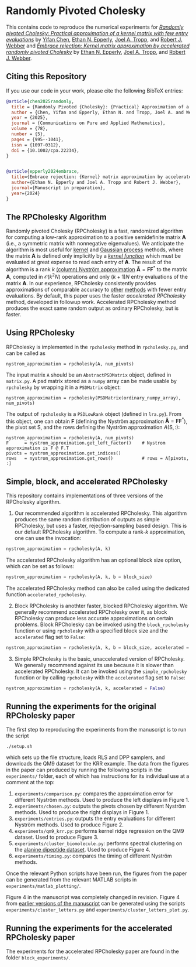 # Randomly Pivoted Cholesky

This contains code to reproduce the numerical experiments for [_Randomly pivoted Cholesky: Practical approximation of a kernel matrix with few entry evaluations_](https://doi.org/10.1002/cpa.22234) by [Yifan Chen](https://yifanc96.github.io), [Ethan N. Epperly](https://www.ethanepperly.com), [Joel A. Tropp](https://tropp.caltech.edu), and [Robert J. Webber](https://rwebber.people.caltech.edu) and [_Embrace rejection: Kernel matrix approximation by accelerated randomly pivoted Cholesky_](https://arxiv.org/abs/2410.03969) by [Ethan N. Epperly](https://www.ethanepperly.com), [Joel A. Tropp](https://tropp.caltech.edu), and [Robert J. Webber](https://rwebber.people.caltech.edu).

## Citing this Repository

If you use our code in your work, please cite the following BibTeX entries:

```bibtex
@article{chen2025randomly,
  title = {Randomly Pivoted {Cholesky}: {Practical} Approximation of a Kernel Matrix with Few Entry Evaluations},
  author = {Chen, Yifan and Epperly, Ethan N. and Tropp, Joel A. and Webber, Robert J.},
  year = {2025},
  journal = {Communications on Pure and Applied Mathematics},
  volume = {78},
  number = {5},
  pages = {995--1041},
  issn = {1097-0312},
  doi = {10.1002/cpa.22234},
}


@article{epperly2024embrace,
  title={Embrace rejection: {Kernel} matrix approximation by accelerated randomly pivoted {Cholesky}},
  author={Ethan N. Epperly and Joel A. Tropp and Robert J. Webber},
  journal={Manuscript in preparation},
  year={2024}
}
```

## The RPCholesky Algorithm

Randomly pivoted Cholesky (RPCholesky) is a fast, randomized algorithm for computing a low-rank approximation to a positive semidefinite matrix $\boldsymbol{A}$ (i.e., a symmetric matrix with nonnegative eigenvalues).
We anticipate the algorithm is most useful for [kernel](https://en.wikipedia.org/wiki/Kernel_method) and [Gaussian process](https://en.wikipedia.org/wiki/Kriging) methods, where the matrix $\boldsymbol{A}$ is defined only implicitly by a [_kernel function_](https://en.wikipedia.org/wiki/Positive-definite_kernel) which must be evaluated at great expense to read each entry of $\boldsymbol{A}$.
The result of the algorithm is a rank $k$ [(column) Nyström approximation](https://en.wikipedia.org/wiki/Low-rank_matrix_approximations#Nyström_approximation) $\boldsymbol{\hat{A}} = \boldsymbol{F}\boldsymbol{F}^*$ to the matrix $\boldsymbol{A}$, computed in $\mathcal{O}(k^2N)$ operations and only $(k+1)N$ entry evaluations of the matrix $\boldsymbol{A}$.
In our experience, RPCholesky consistently provides approximations of comparable accuracy to [other](https://proceedings.neurips.cc/paper/2017/hash/a03fa30821986dff10fc66647c84c9c3-Abstract.html) [methods](https://jmlr.org/papers/v20/19-179.html) with fewer entry evaluations.
By default, this paper uses the faster _accelerated RPCholesky_ method, developed in followup work.
Accelerated RPCholesky method produces the exact same random output as ordinary RPCholesky, but is faster.

## Using RPCholesky

RPCholesky is implemented in the `rpcholesky` method in `rpcholesky.py`, and can be called as

```
nystrom_approximation = rpcholesky(A, num_pivots)
```

The input matrix `A` should be an `AbstractPSDMatrix` object, defined in `matrix.py`.
A psd matrix stored as a `numpy` array can be made usable by `rpcholesky` by wrapping it in a `PSDMatrix` object:

```
nystrom_approximation = rpcholesky(PSDMatrix(ordinary_numpy_array), num_pivots)
```

The output of `rpcholesky` is a `PSDLowRank` object (defined in `lra.py`).
From this object, one can obtain $\boldsymbol{F}$ (defining the Nyström approximation $\boldsymbol{\hat{A}} = \boldsymbol{FF}^*$), the pivot set $\mathsf{S}$, and the rows defining the Nyström approximation $A(\mathsf{S},:)$:

```
nystrom_approximation = rpcholesky(A, num_pivots)
F      = nystrom_approximation.get_left_factor()    # Nystrom approximation is F @ F.T
pivots = nystrom_approximation.get_indices() 
rows   = nystrom_approximation.get_rows()           # rows = A[pivots, :]
```

## Simple, block, and accelerated RPCholesky

This repository contains implementations of three versions of the RPCholesky algorithm.

1. Our recommended algorithm is accelerated RPCholesky. This algorithm produces the same random distribution of outputs as simple RPCholesky, but uses a faster, rejection-sampling based design. This is our default RPCholesky algorithm. To compute a rank-$k$ approximation, one can use the invocation:
```python
nystrom_approximation = rpcholesky(A, k)
```
The accelerated RPCholesky algorithm has an optional block size option, which can be set as follows:
```python
nystrom_approximation = rpcholesky(A, k, b = block_size)
```
The accelerated RPCholesky method can also be called using the dedicated function `accelerated_rpcholesky`.

2. Block RPCholesky is anothter faster, blocked RPCholesky algorithm. We generally recommend accelerated RPCholesky over it, as block RPCholesky can produce less accurate approximations on certain problems. Block RPCholesky can be invoked using the `block_rpcholesky` function or using `rpcholesky` with a specified block size and the `accelerated` flag set to `False`:
```python
nystrom_approximation = rpcholesky(A, k, b = block_size, accelerated = False)
```

3. Simple RPCholesky is the basic, unaccelerated version of RPCholesky. We generally recommend against its use because it is slower than accelerated RPCholesky. It can be invoked using the `simple_rpcholesky` function or by calling `rpcholesky` with the `accelerated` flag set to `False`:
```python
nystrom_approximation = rpcholesky(A, k, accelerated = False)
```

## Running the experiments for the original RPCholesky paper

The first step to reproducing the experiments from the manuscript is to run the script

```
./setup.sh
```

which sets up the file structure, loads RLS and DPP samplers, and downloads the QM9 dataset for the KRR example.
The data from the figures in the paper can produced by running the following scripts in the `experiments/` folder, each of which has instructions for its individual use at a comment at the top:

1. `experiments/comparison.py`: compares the approximation error for different Nyström methods. Used to produce the left displays in Figure 1.
2. `experiments/chosen.py`: outputs the pivots chosen by different Nyström methods. Used to produce the right displays in Figure 1.
3. `experiments/entries.py`: outputs the entry evaluations for different Nyström methods. Used to produce Figure 2.
4. `experiments/qm9_krr.py`: performs kernel ridge regression on the QM9 dataset. Used to produce Figure 3.
5. `experiments/cluster_biomolecule.py`: performs spectral clustering on the [alanine dipeptide dataset](https://markovmodel.github.io/mdshare/ALA2/). Used to produce Figure 4.
6. `experiments/timing.py`: compares the timing of different Nyström methods.

Once the relevant Python scripts have been run, the figures from the paper can be generated from the relevant MATLAB scripts in `experiments/matlab_plotting/`.

Figure 4 in the manuscript was completely changed in revision. Figure 4 from [earlier versions of the manuscript](https://arxiv.org/abs/2207.06503v3) can be generated using the scripts `experiments/cluster_letters.py` and `experiments/cluster_letters_plot.py`.

## Running the experiments for the accelerated RPCholesky paper

The experiments for the accelerated RPCholesky paper are found in the folder `block_experiments/`.
